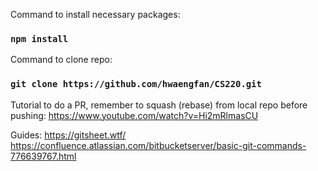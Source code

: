 Command to install necessary packages:

### `npm install`

Command to clone repo:

### `git clone https://github.com/hwaengfan/CS220.git`

Tutorial to do a PR, remember to squash (rebase) from local repo before pushing: https://www.youtube.com/watch?v=Hi2mRlmasCU

Guides:
https://gitsheet.wtf/
https://confluence.atlassian.com/bitbucketserver/basic-git-commands-776639767.html

